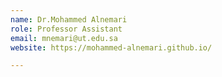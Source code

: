 ```yaml
---
name: Dr.Mohammed Alnemari
role: Professor Assistant
email: mnemari@ut.edu.sa
website: https://mohammed-alnemari.github.io/

---
```



